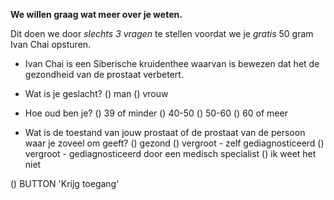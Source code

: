 **We willen graag wat meer over je weten.**

Dit doen we door _slechts 3 vragen_ te stellen voordat we je _gratis_ 50 gram Ivan Chai opsturen. 

* Ivan Chai is een Siberische kruidenthee waarvan is bewezen dat het de gezondheid van de prostaat verbetert.

- Wat is je geslacht? () man () vrouw 

- Hoe oud ben je? () 39 of minder () 40-50 () 50-60 () 60 of meer

- Wat is de toestand van jouw prostaat of de prostaat van de persoon waar je zoveel om geeft? 
() gezond () vergroot - zelf gediagnosticeerd () vergroot - gediagnosticeerd door een medisch specialist () ik weet het niet

() BUTTON 'Krijg toegang'
